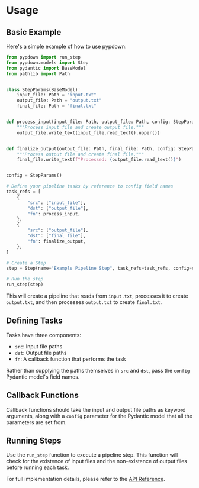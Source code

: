 # Usage

## Basic Example

Here's a simple example of how to use pypdown:

```python
from pypdown import run_step
from pypdown.models import Step
from pydantic import BaseModel
from pathlib import Path


class StepParams(BaseModel):
    input_file: Path = "input.txt"
    output_file: Path = "output.txt"
    final_file: Path = "final.txt"


def process_input(input_file: Path, output_file: Path, config: StepParams):
    """Process input file and create output file."""
    output_file.write_text(input_file.read_text().upper())


def finalize_output(output_file: Path, final_file: Path, config: StepParams):
    """Process output file and create final file."""
    final_file.write_text(f"Processed: {output_file.read_text()}")


config = StepParams()

# Define your pipeline tasks by reference to config field names
task_refs = [
    {
        "src": ["input_file"],
        "dst": ["output_file"],
        "fn": process_input,
    },
    {
        "src": ["output_file"],
        "dst": ["final_file"],
        "fn": finalize_output,
    },
]

# Create a Step
step = Step(name="Example Pipeline Step", task_refs=task_refs, config=config)

# Run the step
run_step(step)
```

This will create a pipeline that reads from `input.txt`, processes it to create `output.txt`, and then processes `output.txt` to create `final.txt`.

## Defining Tasks

Tasks have three components:

- `src`: Input file paths
- `dst`: Output file paths
- `fn`: A callback function that performs the task

Rather than supplying the paths themselves in `src` and `dst`, pass the `config` Pydantic model's field names.

## Callback Functions

Callback functions should take the input and output file paths as keyword arguments,
along with a `config` parameter for the Pydantic model that all the parameters are set from.

## Running Steps

Use the `run_step` function to execute a pipeline step.
This function will check for the existence of input files and the non-existence of output files before running each task.

For full implementation details, please refer to the [API Reference](../api/index.md).
